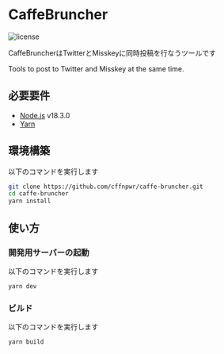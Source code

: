 # CaffeBruncher

![license](https://img.shields.io/github/license/cffnpwr/caffe-bruncher)

CaffeBruncherはTwitterとMisskeyに同時投稿を行なうツールです

Tools to post to Twitter and Misskey at the same time.

## 必要要件

 - [Node.js](https://nodejs.org) v18.3.0
 - [Yarn](https://yarnpkg.com/)

## 環境構築

以下のコマンドを実行します

```sh
git clone https://github.com/cffnpwr/caffe-bruncher.git
cd caffe-bruncher
yarn install
```

## 使い方

### 開発用サーバーの起動

以下のコマンドを実行します

```sh
yarn dev
```

### ビルド

以下のコマンドを実行します

```sh
yarn build
```